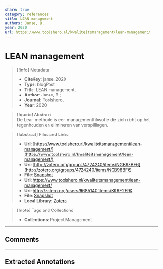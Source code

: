 ```yaml
---  
share: true  
category: references  
title: LEAN management  
authors: Janse, B.  
year: 2020  
url: https://www.toolshero.nl/kwaliteitsmanagement/lean-management/  
---  
```

  
# LEAN management  
  
> [!info] Metadata  
> - **CiteKey**: janse_2020  
> - **Type**: blogPost  
> - **Title**: LEAN management,   
> - **Author**: Janse, B.;    
> - **Journal**: Toolshero,   
> - **Year**: 2020   
  
> [!quote] Abstract  
> De Lean methode is een managementfilosofie die zich richt op het tegenhouden en elimineren van verspillingen.  
  
> [!abstract] Files and Links  
> - **Url**: [https://www.toolshero.nl/kwaliteitsmanagement/lean-management/](https://www.toolshero.nl/kwaliteitsmanagement/lean-management/)  
> - **Uri**: [http://zotero.org/groups/4724240/items/NGB98BF6](http://zotero.org/groups/4724240/items/NGB98BF6)  
> - **File**: [Snapshot](file:///Users/jan/Zotero/storage/Z9GEE9RS/lean-management.html)  
> - **Url**: https://www.toolshero.nl/kwaliteitsmanagement/lean-management/  
> - **Uri**: http://zotero.org/users/9685140/items/KK6E2F9X  
> - **File**: [Snapshot](file://C:%5CUsers%5C20003936%5CZotero%5Cstorage%5CFB3WBXT7%5Clean-management.html)  
> - **Local Library**: [Zotero]((zotero://select/library/items/KK6E2F9X))  
  
> [!note] Tags and Collections  
> - **Collections**: Project Management  
  
----  
  
## Comments  
  
  
  
----  
  
## Extracted Annotations  
  

